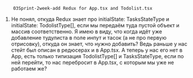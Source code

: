         03Sprint-2week-add Redux for App.tsx and Todolist.tsx
1. Не понял, откуда Redux знает про initialState: TasksStateType и initialState: TodolistType[], если мы передаём туда пустой объект и массив соответственно. Я имею в виду, что когда идёт уже добавление тудулиста в поле инпут и тасок (а не про первую отрисовку), откуда он знает, что нужно добавить? Ведь раньше у нас стейт был описан в редюсерах и в App.tsx. А теперь у нас его нет в App, есть только типизация TodolistType[] и TasksStateType, если по ней перейти, то нас перебросит в App.tsx, с которым мы уже не работаем же?